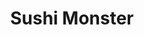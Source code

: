 ---
layout: place
title: "Sushi Monster"
permalink: /utah/west-valley-city/sushi-monster.html
stateAbbr: UT
stateName: Utah
cityName: West Valley City
seo:
  name: "Sushi Monster"
  type: Restaurant
  links: null
description: "Looking for sushi in West Valley City, Utah? Check out Sushi Monster for a delightful Japanese dining experience. Enjoy a variety of sushi and other dishes i..."
place_id: ChIJbZp4eZyMUocR07yBVZDJqA8
photos:
  - name: >-
      places/ChIJbZp4eZyMUocR07yBVZDJqA8/photos/AeeoHcL18GN3P2CDUgnVSlx75AZZ0nlyiSGu0muMGCLT7H0_RRq3210QdudaU64tU4MdodwPw4QLLwu36cVuXkrUWO4FzfE436wmIKMbxczlppS9zCmXEHvKMRWriE6WvheTF8Z7iEA-cJDomLQo0XnYxIU4jaIExLpAlpzsXhHO-wnEUN3QLS2L_86Ky3Uf0vJTWmvaFqPH_9wTAtps6Iflmq47iYNmBMVcin9tBNKDn19c88ybRNoibvAVcnt_FYvg2a4nsVwHixtMuiWOeA5gf7DduqT4aXtSmgLjjO7BRvUhnOcAeuKy1BhjxwqqIB51QsWfyXz0Xpd9JRn4QPH0sL1aHHTW4aVXwNiEeDWuvp8S5BjYGvw9KGbdDk4yW4-wzD9F-K75MnX63LjCAajD6CYbz2aRFstiBrnZgEwyY-jSQP1q
    widthPx: 4032
    heightPx: 1960
    authorAttributions:
      - displayName: Katrina M
        uri: https://maps.google.com/maps/contrib/117489935459677300034
        photoUri: >-
          https://lh3.googleusercontent.com/a-/ALV-UjWL-kN0aa26VzJjOCxO87h-UluM87NLC5DqYqQKlVYxg0A7BS-5DA=s100-p-k-no-mo
    flagContentUri: >-
      https://www.google.com/local/imagery/report/?cb_client=maps_api_places.places_api&image_key=!1e10!2sCIHM0ogKEICAgICM6ujzigE&hl=en-US
    googleMapsUri: >-
      https://www.google.com/maps/place//data=!3m4!1e2!3m2!1sCIHM0ogKEICAgICM6ujzigE!2e10!4m2!3m1!1s0x87528c9c79789a6d:0xfa8c9905581bcd3
  - name: >-
      places/ChIJbZp4eZyMUocR07yBVZDJqA8/photos/AeeoHcLlpvfgeZcr2pm9H7nOF7sTGPg0gJQn4fVNxho25JBsVStNG3-wzjtqUMFA9WNe5A0OqGffSQd8cd1bQEqbFziN1UoJyAlN77p-n9LCc6rvCo1wMuAhcmn4hT0BB-_cAij-utu5-NdSWUZmzO6RtgddjJ8Qu3Y2-ovVdtJL4PDOBAe90GzCyOHhpGx6AeTVPqTBmtXNwpmNKzs9sdftujRPYTxNytOvJngML00KusQa6LsgJKrIMkWx-ru_WMP-W9r3uWg2HQtEWPbo6eObnn7Q7tqcIM0GyEA0oYASGhaI5SIThqJDXCXaAzzzprzluOZMy3I9HmBNRzEEAV4PuJRHbiWi8WtaC5UJqb8u4WaGvaP8-BthhGuu9XsUfwMrKbX3NIHUjTGmxsHASwOPd5K-2TBtJDSJVldoNH7ONkSwww
    widthPx: 4032
    heightPx: 3024
    authorAttributions:
      - displayName: Roo
        uri: https://maps.google.com/maps/contrib/100329366117112338919
        photoUri: >-
          https://lh3.googleusercontent.com/a-/ALV-UjU2tv1E3z9tU0Wn4QfdYo85K-3Gj_V4G9AESRbTa-CqmBo8lTIE=s100-p-k-no-mo
    flagContentUri: >-
      https://www.google.com/local/imagery/report/?cb_client=maps_api_places.places_api&image_key=!1e10!2sCIHM0ogKEICAgICks6eUGg&hl=en-US
    googleMapsUri: >-
      https://www.google.com/maps/place//data=!3m4!1e2!3m2!1sCIHM0ogKEICAgICks6eUGg!2e10!4m2!3m1!1s0x87528c9c79789a6d:0xfa8c9905581bcd3
  - name: >-
      places/ChIJbZp4eZyMUocR07yBVZDJqA8/photos/AeeoHcKk7wWjB3lLeLqAGAEV1CSwtLrUI0-V8lpDWPFV68oEARtKaW1ziZlrxVRqBJL4TgQimv1Lql5KT4Qmikc7QwjgOokrvXNyXi6w2bM_2yWpGx0zh3G2zFOoVFjiG-tUBAMlvx-JPTycD_tvYDJ5RhpkhzOswwqehfflHc-JZ0PmNsUVXFqyZy--eiIywdSO4oius2x4rbVUkq61_M4J9PK7_Sb7sy42SQXkjQGuN3WzONOttgk49DZUe-aulxay1Ie_0twqEu3mlxDaDEqa3lQ--jFYLFtixEJhX9f8Jd7jUs-HohW0xfgsn58uiNQK6Z8R1D-LoXZqnXjWcdSLww8ezZ4uyg80uldN9nNZ9SbLBb-v-JJjW8NpFQnmmZL8Bn6ml1GMBBsnwDAxk3lcP6ttuBEbgBhZSgu0Or8xAJVwyQ
    widthPx: 4000
    heightPx: 3000
    authorAttributions:
      - displayName: Bryan Hepburn
        uri: https://maps.google.com/maps/contrib/101242193849595673368
        photoUri: >-
          https://lh3.googleusercontent.com/a-/ALV-UjXVOUzwVs1XAwOhRB0J0KKMDPNqF9jUABeRsrmcigx6Q7XFDh4gQA=s100-p-k-no-mo
    flagContentUri: >-
      https://www.google.com/local/imagery/report/?cb_client=maps_api_places.places_api&image_key=!1e10!2sCIHM0ogKEICAgICni57cBA&hl=en-US
    googleMapsUri: >-
      https://www.google.com/maps/place//data=!3m4!1e2!3m2!1sCIHM0ogKEICAgICni57cBA!2e10!4m2!3m1!1s0x87528c9c79789a6d:0xfa8c9905581bcd3
  - name: >-
      places/ChIJbZp4eZyMUocR07yBVZDJqA8/photos/AeeoHcL5E0KT9ADNpJHFYZm8O8eKqjNdb1MIv8DuM-MpAYyGxLcqTmiXudx-t1ZeygnzTvYl21nEO3yLlEbGnr6im4MhI7383hzaIJ4iSIbs6GfdDKUJSogDASTTPM1LYBdWaGcbnj3X3ik01pAAiP7S5L3Up5n8ZVdfG0p86yFv6ADnLG1vAn9_a8yFz_aZB5uiL62ZYb9kwcSkPr41Mv1g6R2F6YZuHYYkowTXArmuoxdLEKgyvwXW_5bV1h1y6G_A7iS79rOKZeJGsv0r2OQ7hJJsL1NhWelwe9PQbS7VL6wYtP_ncBUcJDaJvnxbm4TurddYpzelzZKk8r9IGhp-U3WMAyFH-gTmzJIZAc_Fo7uY72SGUx4ASxFE5TNyFRiQdl5E4f-BRANoIkZvTBz94lgYitKh3o5YqAql2Z4Nc0tJKQI
    widthPx: 4000
    heightPx: 3000
    authorAttributions:
      - displayName: Bryan Hepburn
        uri: https://maps.google.com/maps/contrib/101242193849595673368
        photoUri: >-
          https://lh3.googleusercontent.com/a-/ALV-UjXVOUzwVs1XAwOhRB0J0KKMDPNqF9jUABeRsrmcigx6Q7XFDh4gQA=s100-p-k-no-mo
    flagContentUri: >-
      https://www.google.com/local/imagery/report/?cb_client=maps_api_places.places_api&image_key=!1e10!2sCIHM0ogKEICAgICni57cmAE&hl=en-US
    googleMapsUri: >-
      https://www.google.com/maps/place//data=!3m4!1e2!3m2!1sCIHM0ogKEICAgICni57cmAE!2e10!4m2!3m1!1s0x87528c9c79789a6d:0xfa8c9905581bcd3
  - name: >-
      places/ChIJbZp4eZyMUocR07yBVZDJqA8/photos/AeeoHcLznLbkAoi-VYNeuQcSSGmrtS_RFQmXO5bj8btbVxV76rj7wgNhcFBWSY-X2a_Osl36EcNzFLDVPk4bzWDC_ik-zcrG24JGWJtSyvMDVufEf0ECtA93SAyp45pHipiwR_l2oPdXL59Gohw81P91D_Wxx2pfPksnnXRh-vqK0MuI00hmNoxEoA8wj80r1SKLAu4CDJ-q2nvufFOCthVswQgWUsDBL6gfHuZAvV7Zi_1lg3vVo4eHuIwUlAAJmowyQpwiTJ4lmxhF8xXVAxs4Hk-Tp33x8k7GPiIKtrmuW8aIkn-MRDYLUH9gIARlorOpy7NSTjviJOehdXQD2Qk-p2SeSHFM41jSKLHNhI4y3ILKLkcj-ZxqKIarsasJALLeTOb9RS7w5_ugb4zEqffdETXEql4kvAm2l2Fcs9T0oQJ9acG-
    widthPx: 3000
    heightPx: 4000
    authorAttributions:
      - displayName: Nathan Day
        uri: https://maps.google.com/maps/contrib/101455113680748834737
        photoUri: >-
          https://lh3.googleusercontent.com/a/ACg8ocLRFgjogsiCDmrujpdZ-wkkLjSdW5iOyOsh0OBLxyRlQ839ZA=s100-p-k-no-mo
    flagContentUri: >-
      https://www.google.com/local/imagery/report/?cb_client=maps_api_places.places_api&image_key=!1e10!2sCIHM0ogKEICAgID1gpGI7wE&hl=en-US
    googleMapsUri: >-
      https://www.google.com/maps/place//data=!3m4!1e2!3m2!1sCIHM0ogKEICAgID1gpGI7wE!2e10!4m2!3m1!1s0x87528c9c79789a6d:0xfa8c9905581bcd3
  - name: >-
      places/ChIJbZp4eZyMUocR07yBVZDJqA8/photos/AeeoHcL-z8bLmlHFh5QAKFt2AcYe4ylRpt4qbCPH9QX-T1GeUIQgAv4N54I2dn0JcKvnPW-_hlo8SgzYY1zuRe3s3j5xcGXX-RfZU8VsG3x68x2QKdQ71BdElhz5nFaYUF2GqoahXhabakMvAK7XSF27qTEw-mISvy2qgu0YLRcyoHRavfwPu9y66Xhou0UcHa_JWvUxNTZ0ieSrLaIl0ewCDTz8-QWxdCGCAp4ma__2XV1DMKbHjv_ZjXfVswwrOy6yqbFIBaGmYMbDIvbUtHj5JSLiGiuVisKucWIPyzgosae3-i1ezPmQXy6rjaTg_FhsXECy-jlZjQkHcInuI-uurzruv5Qg8_t2ozR4tlYtpw04nAl_DcI446zSgj9pNP_mdeHABnGvdKP4NsyMK7VTNzS8knrbrLxJNOoOrQ9JHt4
    widthPx: 3000
    heightPx: 4000
    authorAttributions:
      - displayName: Bryan Hepburn
        uri: https://maps.google.com/maps/contrib/101242193849595673368
        photoUri: >-
          https://lh3.googleusercontent.com/a-/ALV-UjXVOUzwVs1XAwOhRB0J0KKMDPNqF9jUABeRsrmcigx6Q7XFDh4gQA=s100-p-k-no-mo
    flagContentUri: >-
      https://www.google.com/local/imagery/report/?cb_client=maps_api_places.places_api&image_key=!1e10!2sCIHM0ogKEICAgICni57cOA&hl=en-US
    googleMapsUri: >-
      https://www.google.com/maps/place//data=!3m4!1e2!3m2!1sCIHM0ogKEICAgICni57cOA!2e10!4m2!3m1!1s0x87528c9c79789a6d:0xfa8c9905581bcd3
  - name: >-
      places/ChIJbZp4eZyMUocR07yBVZDJqA8/photos/AeeoHcJKt7E02TFDXsqNzedLXbA3kkGXZY0VtwatG5nMpvGU50Tt4d4KwQOcH90DZ_ZksL9D-IS0ybhGVzjkdijN22gImbl1lVHpIl0E54VulaL1zLEicX1RcqCKvNiPoHKMmnwB2XswLVTNP1y1ZoKDyDVHi6HxI01wIqEkutDGVAtmnVPCOFBfSRZL1G8XxsEJgOnXFgOPKBoWAb9xCUUKAMIVDlYH3L20jj9ZOtNBNTcFigkBtehMSgX1gL39c5jlYAFj_Gb0fMDJP7J7qQx9RznJkk1kwzV_nErqrRhI_a3GyyUFmiJjL4xAGzr7XaOEcTmZGSZJS3oE5paqP29UqDLWVssZfV_O0nTSlRj2j8zdGZb5Ou3XZ7cG14RgYynxnuiRSNRUtTYNpFhwkP1U2ALaMBzAhfP0nNjZBAxC1C9_jJc
    widthPx: 3000
    heightPx: 4000
    authorAttributions:
      - displayName: Aubrey Young
        uri: https://maps.google.com/maps/contrib/104589188662580497394
        photoUri: >-
          https://lh3.googleusercontent.com/a-/ALV-UjXQb03vNXOo0PT14Fwkdytr1P-C-kHmPKGP3be5cLaU0GESpXQ=s100-p-k-no-mo
    flagContentUri: >-
      https://www.google.com/local/imagery/report/?cb_client=maps_api_places.places_api&image_key=!1e10!2sCIHM0ogKEICAgIDpxq2yuQE&hl=en-US
    googleMapsUri: >-
      https://www.google.com/maps/place//data=!3m4!1e2!3m2!1sCIHM0ogKEICAgIDpxq2yuQE!2e10!4m2!3m1!1s0x87528c9c79789a6d:0xfa8c9905581bcd3
  - name: >-
      places/ChIJbZp4eZyMUocR07yBVZDJqA8/photos/AeeoHcKfUvcDczYsq-icy8frLIxGQrZCTqljV9lhrCGR8yE1LUzpt7ztxYi0lbfELtS49YP-cHEeGzU1jKWFn1s8mZ0eCqEoJBdhubyd2cy8HLwZiQcflq7_nlQNntaJIC-zO7Ed1vtdvZUhhtfUdKyyjCKwH6m4fhj7po4b5jxygXtcFgH1pVxyk2jr1IwmKWRWuKKFny5RiO4VafPoXSp64WhuKhKz80g2ujhMsWmUaSHQkv23clcfsSBnFCW0_p3bSE-d8w_Zj4a_JgT9U87wYH4J_xhQcAaoBv5ZoJJyJmAmpx9Y-VSj79CDTF4Ot7KkP2BOkrfT-v0Sh8Xzoqh-vLv8emOweMx7caHmNV9bPe4xLu0n3avH5740cez5veaj6EjW4UEBmjpIi_sY1L5cduo1F0myZIgCRCN9f8N2dR1D0w
    widthPx: 3120
    heightPx: 4160
    authorAttributions:
      - displayName: June
        uri: https://maps.google.com/maps/contrib/105559525754787220824
        photoUri: >-
          https://lh3.googleusercontent.com/a/ACg8ocLtZ9LvK08sjsKg7MgbPwDBM0m03fkk78w9ik0XWqSdXTi2wxuh=s100-p-k-no-mo
    flagContentUri: >-
      https://www.google.com/local/imagery/report/?cb_client=maps_api_places.places_api&image_key=!1e10!2sCIHM0ogKEICAgMCI6Kv_Iw&hl=en-US
    googleMapsUri: >-
      https://www.google.com/maps/place//data=!3m4!1e2!3m2!1sCIHM0ogKEICAgMCI6Kv_Iw!2e10!4m2!3m1!1s0x87528c9c79789a6d:0xfa8c9905581bcd3
  - name: >-
      places/ChIJbZp4eZyMUocR07yBVZDJqA8/photos/AeeoHcIWS00-m5Gk-CSNU1S0MsVw8rnVMV5kLoMwCmUnSwYZLsZjS2a2dy_g3TWy2a_G1pjKcvYELdfXPsgi_ZRO2Y5WBeWbhVJxZPJ5qZ8UrumCprL64RgTy4jPUMbxP4w3Wsvw0mk8GX40f-Pq_mOpdppoNyU4SxTQDh983dm7z_X4NAF875ufqu8m3XyB_p4UF3huBt1UjfEebhK5r0lrT9x-dO_wxW7LH_IQUtOZNSHYIb33R4wS-WtUTvPg7BY-ji5roctNctYLysNMjy-22kJhxJJIe8NN-IYEbscXH6HywKWayL5PhwZkI-h9E5HWAvvkHXpde1vLS62YkH0EacT4BxccVZNGlUoo09P-zEirriy6aHBsJzWUje9NXDykcT3nWAIBgSd7wGPX16M-PxwrV-0udi1EtDAmj6czH8u9EaeN
    widthPx: 3000
    heightPx: 4000
    authorAttributions:
      - displayName: Ekaterina Nosova
        uri: https://maps.google.com/maps/contrib/117967420656378510845
        photoUri: >-
          https://lh3.googleusercontent.com/a-/ALV-UjUiCqrbtKsKbRUTNfLFdVy2WckDsbSEaatQyx29A1puzTJTWHOUCQ=s100-p-k-no-mo
    flagContentUri: >-
      https://www.google.com/local/imagery/report/?cb_client=maps_api_places.places_api&image_key=!1e10!2sCIHM0ogKEICAgIDZ3dHi3wE&hl=en-US
    googleMapsUri: >-
      https://www.google.com/maps/place//data=!3m4!1e2!3m2!1sCIHM0ogKEICAgIDZ3dHi3wE!2e10!4m2!3m1!1s0x87528c9c79789a6d:0xfa8c9905581bcd3
  - name: >-
      places/ChIJbZp4eZyMUocR07yBVZDJqA8/photos/AeeoHcKx3JXbRKDNcHIWAzvUCQw6f70AjL-_oLiArPdC2QFRpzxlNZqGE9O4zMEjjLxliDKWP71qDczRtDsgHU8HLwo7HwD38m5eC8KjHXuJHRdtuS4RGauxefXfDhvLjOMxw4IMu8jE2Y_KXS8Yw4IScXn0_w0rPJZX3qlLQt0ICoYfEnR3pgR39gzIkkvpBkK5qANqyy3bZbF0SfvYgMrynPBKDQHbqko8vITOmDnyRA3tfMmYLGm5TSbUuMMmXna4o5zAnYuAEL5XPUABG9LbnkgYzw2jdeiUJ5Y33-p7gJT8Khmx9pxPlNb9YoMy34w2XR-gmn6p-i0kQmRVwuNfdbkjxrz6DeeKt0bGxVAubg1tP775fUFZPPDAwKfWiqPUR53wyQWMVvtKw6JOZ9CkIL8lAVTqziBhq8d2a71jPg7Lcm9v
    widthPx: 3024
    heightPx: 4032
    authorAttributions:
      - displayName: Ashley Montana
        uri: https://maps.google.com/maps/contrib/102297343360806242298
        photoUri: >-
          https://lh3.googleusercontent.com/a/ACg8ocLiolWURH3UCabd5r2Cqz4ncnVDno_PVmCJ0yL0ZNDhwhitow=s100-p-k-no-mo
    flagContentUri: >-
      https://www.google.com/local/imagery/report/?cb_client=maps_api_places.places_api&image_key=!1e10!2sCIHM0ogKEICAgMDw-eO68QE&hl=en-US
    googleMapsUri: >-
      https://www.google.com/maps/place//data=!3m4!1e2!3m2!1sCIHM0ogKEICAgMDw-eO68QE!2e10!4m2!3m1!1s0x87528c9c79789a6d:0xfa8c9905581bcd3
address: 3567 Constitution Blvd, West Valley City, UT 84119, USA
street: 3567 Constitution Blvd
city: West Valley City
state: UT
zip: '84119'
country: USA
neighborhood: null
latitude: '40.694884'
longitude: '-111.957452'
accessibility_options:
  wheelchairAccessibleParking: true
  wheelchairAccessibleEntrance: true
  wheelchairAccessibleRestroom: true
  wheelchairAccessibleSeating: true
business_status: OPERATIONAL
name: Sushi Monster
google_maps_links:
  directionsUri: >-
    https://www.google.com/maps/dir//''/data=!4m7!4m6!1m1!4e2!1m2!1m1!1s0x87528c9c79789a6d:0xfa8c9905581bcd3!3e0
  placeUri: https://maps.google.com/?cid=1128373328403348691
  writeAReviewUri: >-
    https://www.google.com/maps/place//data=!4m3!3m2!1s0x87528c9c79789a6d:0xfa8c9905581bcd3!12e1
  reviewsUri: >-
    https://www.google.com/maps/place//data=!4m4!3m3!1s0x87528c9c79789a6d:0xfa8c9905581bcd3!9m1!1b1
  photosUri: >-
    https://www.google.com/maps/place//data=!4m3!3m2!1s0x87528c9c79789a6d:0xfa8c9905581bcd3!10e5
primary_type: Sushi Restaurant
opening_hours:
  regular: null
  current: null
secondary_opening_hours:
  regular:
    weekdayDescriptions: null
    type: null
  current:
    weekdayDescriptions: null
    type: null
phone: null
price_level: null
price_range: null
rating: null
rating_count: 0
website: null
reviews: null
parking_options: null
payment_options: null
allow_dogs: null
curbside_pickup: null
delivery: null
dine_in: null
good_for_children: null
good_for_groups: null
good_for_sports: null
live_music: null
menu_for_children: null
outdoor_seating: null
reservable: null
restroom: null
serves_beer: null
serves_breakfast: null
serves_brunch: null
serves_cocktails: null
serves_coffee: null
serves_dinner: null
serves_dessert: null
serves_lunch: null
serves_vegetarian_food: null
serves_wine: null
takeout: null
summary: null

---